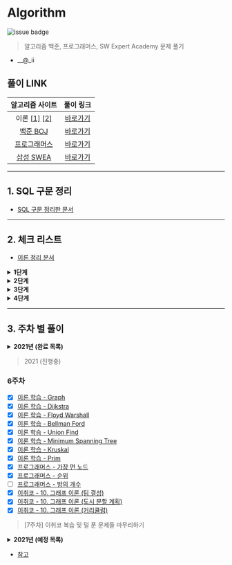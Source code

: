 # Algorithm

![issue badge](https://img.shields.io/badge/Python-3.7.6-blue)

> 알고리즘 백준, 프로그래머스, SW Expert Academy 문제 풀기

- \_\_@\_ii

## 풀이 LINK

|                                                             알고리즘 사이트                                                              |                                풀이 링크                                 |
| :--------------------------------------------------------------------------------------------------------------------------------------: | :----------------------------------------------------------------------: |
| 이론 [[1]](https://book.naver.com/bookdb/book_detail.nhn?bid=16406247) [[2]](https://book.naver.com/bookdb/book_detail.nhn?bid=16439154) | [바로가기](https://github.com/seu0313/Algorithm/tree/master/중요%20이론) |
|                                                   [백준 BOJ](https://www.acmicpc.net)                                                    |     [바로가기](https://github.com/seu0313/Algorithm/tree/master/BOJ)     |
|                                        [프로그래머스](https://programmers.co.kr/learn/challenges)                                        | [바로가기](https://github.com/seu0313/Algorithm/tree/master/Programmers) |
|                                          [삼성 SWEA](https://swexpertacademy.com/main/main.do)                                           |    [바로가기](https://github.com/seu0313/Algorithm/tree/master/SWEA)     |

---

## 1. SQL 구문 정리

- [SQL 구문 정리한 문서](https://github.com/seu0313/Algorithm/tree/master/중요%20이론/SQL)

---

## 2. 체크 리스트

- [이론 정리 문서](https://github.com/seu0313/Algorithm/tree/master/%EC%A4%91%EC%9A%94%20%EC%9D%B4%EB%A1%A0/%EC%9D%B4%EB%A1%A0)

<details>
    <summary><b>1단계</b></summary>

- [x] 배열 (Array)
- [x] 연결 리스트 (Linked List)
- [x] 스택, 큐, 덱 (Stack / Queue / Deque)
- [x] BFS / DFS
- [x] 재귀 (Recursion)
- [x] 백트래킹 (Backtracking)
- [x] 정렬 (Sort)
- [x] 순열, 조합 (Permutation / Combination)
- [x] 시뮬레이션 (Simulation)
- [x] 동적 계획법 (Dynamic Programming: DP)
- [x] 그리디 (Greedy)
- [x] 그래프 (Graph)

</details>

<details>
    <summary><b>2단계</b></summary>

- [x] 다익스트라 (Dijkstra)
- [x] 이진 트리 (Binary Tree)
- [ ] Parametric Search
- [x] 이진 검색 트리 (Binary Search Tree)
- [ ] 해시 (Hash)
- [ ] 0-1 BFS
- [ ] Prefix Sum
- [x] 힙 (Heap)
- [ ] 투 포인트
- [ ] 기초 수학
- [ ] Trie
- [x] 위상 정렬
- [x] 최소 신장 트리 (Minimum Spanning Tree)
- [x] Kruskal
- [x] Prim
- [x] Floyd Warshall
- [ ] Meet in the Middle
- [x] Union Find
- [ ] Tree DP

</details>

<details>
    <summary><b>3단계</b></summary>

- [x] Bellman Ford
- [ ] LCA
- [ ] 단절점, 단절선
- [ ] Bitmask DP
- [ ] KMP
- [ ] 기초 기하
- [ ] Monotone Stack
- [ ] 이분 매칭
- [ ] SCC
- [ ] 2-SAT

</details>

<details>
    <summary><b>4단계</b></summary>

- [ ] 라빈 카프
- [ ] 정수론
- [ ] Segment Tree
- [ ] DP 최적화
- [ ] 아호 코라식
- [ ] HLD
- [ ] Centroid
- [ ] Sqrt Decomposition
- [ ] Hungarian
- [ ] ...

</details>

---

## 3. 주차 별 풀이

<details>
    <summary><b>2021년 (완료 목록)</b></summary>

### 1주차

- [x] [이론 학습 - Array](https://wayhome25.github.io/cs/2017/04/17/cs-18-1/)
- [x] [이론 학습 - Linked List](https://wayhome25.github.io/cs/2017/04/17/cs-19/)
- [x] [이론 학습 - Stack](https://gmlwjd9405.github.io/2018/08/03/data-structure-stack.html)
- [x] [이론 학습 - Queue, Deque](https://gmlwjd9405.github.io/2018/08/02/data-structure-queue.html)
- [x] [프로그래머스 - 기능개발](https://programmers.co.kr/learn/courses/30/lessons/42586)
- [x] [프로그래머스 - 다리를 지나는 트럭](https://programmers.co.kr/learn/courses/30/lessons/42583)
- [x] [프로그래머스 - 프린터](https://programmers.co.kr/learn/courses/30/lessons/42587)

### 2주차

- [x] [이론 학습 - DFS](https://gmlwjd9405.github.io/2018/08/14/algorithm-dfs.html)
- [x] [이론 학습 - BFS](https://gmlwjd9405.github.io/2018/08/15/algorithm-bfs.html)
- [x] [이론 학습 - Recursion](http://10bun.tv/beginner/episode-4/#%ED%95%B5%EC%8B%AC-%EA%B0%95%EC%9D%98)
- [x] [이론 학습 - Backtracking](https://idea-sketch.tistory.com/29)
- [x] [프로그래머스 - 타겟 넘버](https://programmers.co.kr/learn/courses/30/lessons/43165)
- [x] [프로그래머스 - 네트워크](https://programmers.co.kr/learn/courses/30/lessons/43162)
- [x] [프로그래머스 - 단어 변환](https://programmers.co.kr/learn/courses/30/lessons/43163)
- [x] [프로그래머스 - 여행 경로](https://programmers.co.kr/learn/courses/30/lessons/43164)
- [x] [이취코 - 3. 그리디 (큰 수의 법칙)]()
- [x] [이취코 - 3. 그리디 (숫자 카드 게임)]()
- [x] [이취코 - 3. 그리디 (1이 될 때까지)]()
- [x] [이취코 - 4. 구현 (왕실의 나이트)]()
- [x] [이취코 - 4. 구현 (게임 개발)]()
- [x] [이취코 - 5. DFS/BFS (음료수 얼려 먹기)]()
- [x] [이취코 - 5. DFS/BFS (미로 탈출)]()

### 3주차

- [x] [이론 학습 - Permutaion / Combination](https://coding-factory.tistory.com/606)
- [x] [이론 학습 - Sort](https://www.toptal.com/developers/sorting-algorithms)
- [x] [프로그래머스 - 가장 큰 수](https://programmers.co.kr/learn/courses/30/lessons/42746)
- [x] [프로그래머스 - H-Index](https://programmers.co.kr/learn/courses/30/lessons/42747)
- [x] [이취코 - 6. 정렬 (위에서 아래로)]()
- [x] [이취코 - 6. 정렬 (성적이 낮은 순서로 학생 출력하기)]()
- [x] [이취코 - 6. 정렬 (두 배열의 원소 교체)]()
- [x] [이취코 - 7. 이진 탐색 (부품 찾기)]()
- [x] [이취코 - 7. 이진 탐색 (떡볶이 떡 만들기)]()

### 4주차

- [x] [이론 학습 - Dynamic Programming](https://galid1.tistory.com/507)
- [x] [프로그래머스 - N으로 표현](https://programmers.co.kr/learn/courses/30/lessons/42895)
- [ ] [프로그래머스 - 정수 삼각형](https://programmers.co.kr/learn/courses/30/lessons/43105)
- [ ] [프로그래머스 - 등굣길](https://programmers.co.kr/learn/courses/30/lessons/42898)
- [ ] [프로그래머스 - 도둑질](https://programmers.co.kr/learn/courses/30/lessons/42897)
- [x] [이취코 - 8. DP (1로 만들기)]()
- [x] [이취코 - 8. DP (개미 전사)]()
- [x] [이취코 - 8. DP (바닥 공사)]()
- [x] [이취코 - 8. DP (효율적인 화폐 구성)]()

### 5주차

- [x] [이론 학습 - Greedy](https://ujink.tistory.com/10)
- [x] [이론 학습 - Binary Tree]()
- [x] [이론 학습 - Binary Search Tree]()
- [x] [이론 학습 - Heap](https://gmlwjd9405.github.io/2018/05/10/data-structure-heap.html)
- [x] [이론 학습 - Exhaustive Search (완전탐색)]()
- [x] [프로그래머스 - 조이스틱](https://programmers.co.kr/learn/courses/30/lessons/42860)
- [x] [프로그래머스 - 큰 수 만들기](https://programmers.co.kr/learn/courses/30/lessons/42883)
- [x] [프로그래머스 - 구명보트](https://programmers.co.kr/learn/courses/30/lessons/42885)
- [x] [프로그래머스 - 섬 연결하기](https://programmers.co.kr/learn/courses/30/lessons/42861)
- [x] [프로그래머스 - 단속카메라](https://programmers.co.kr/learn/courses/30/lessons/42884)
- [x] [이취코 - 9. 최단 경로 (미래 도시)]()
- [x] [이취코 - 9. 최단 경로 (전보)]()

</details>

> 2021 (진행중)

### 6주차

- [x] [이론 학습 - Graph](https://gmlwjd9405.github.io/2018/08/13/data-structure-graph.html)
- [x] [이론 학습 - Dijkstra]()
- [x] [이론 학습 - Floyd Warshall]()
- [x] [이론 학습 - Bellman Ford]()
- [x] [이론 학습 - Union Find]()
- [x] [이론 학습 - Minimum Spanning Tree](https://gmlwjd9405.github.io/2018/08/28/algorithm-mst.html)
- [x] [이론 학습 - Kruskal](https://gmlwjd9405.github.io/2018/08/29/algorithm-kruskal-mst.html)
- [x] [이론 학습 - Prim](https://gmlwjd9405.github.io/2018/08/30/algorithm-prim-mst.html)
- [x] [프로그래머스 - 가장 먼 노드](https://programmers.co.kr/learn/courses/30/lessons/49189)
- [x] [프로그래머스 - 순위](https://programmers.co.kr/learn/courses/30/lessons/49191)
- [ ] [프로그래머스 - 방의 개수](https://programmers.co.kr/learn/courses/30/lessons/49190)
- [x] [이취코 - 10. 그래프 이론 (팀 결성)]()
- [x] [이취코 - 10. 그래프 이론 (도시 분할 계획)]()
- [x] [이취코 - 10. 그래프 이론 (커리큘럼)]()

> [7주차] 이취코 복습 및 덜 푼 문제들 마무리하기

<details>
    <summary><b>2021년 (예정 목록)</b></summary>

### 8주차
- [ ] [프로그래머스 - 소수 찾기](https://programmers.co.kr/learn/courses/30/lessons/42839)
- [ ] [프로그래머스 - 카펫](https://programmers.co.kr/learn/courses/30/lessons/42842)
- [ ] [프로그래머스 - 입국심사](https://programmers.co.kr/learn/courses/30/lessons/43238)
- [ ] [프로그래머스 - 징검다리](https://programmers.co.kr/learn/courses/30/lessons/43236)

### 9주차
- [ ] [이론 학습 - Hash]()
- [ ] [이론 학습 - Two Point]()
- [ ] [이론 학습 - Trie]()
- [ ] [프로그래머스 - 전화번호 목록](https://programmers.co.kr/learn/courses/30/lessons/42577)
- [ ] [프로그래머스 - 위장](https://programmers.co.kr/learn/courses/30/lessons/42578)
- [ ] [프로그래머스 - 베스트앨범](https://programmers.co.kr/learn/courses/30/lessons/42579)
- [ ] [프로그래머스 - 더 맵게](https://programmers.co.kr/learn/courses/30/lessons/42626)
- [ ] [프로그래머스 - 디스크 컨트롤러](https://programmers.co.kr/learn/courses/30/lessons/42627)
- [ ] [프로그래머스 - 이중 우선순위 큐](https://programmers.co.kr/learn/courses/30/lessons/42628)

### 10주차 (`이취코 기출 풀이 시작`)
- [ ] [이론 학습 - Bit]()
- [ ] [이론 학습 - Bitmask]()
- [ ] [이취코 기출 - 11. 그리디 ()]()
- [ ] [이취코 기출 - 11. 그리디 ()]()
- [ ] [이취코 기출 - 11. 그리디 ()]()
- [ ] [이취코 기출 - 11. 그리디 ()]()
- [ ] [이취코 기출 - 11. 그리디 ()]()
- [ ] [이취코 기출 - 11. 그리디 ()]()
- [ ] [이취코 기출 - 12. 구현 ()]()
- [ ] [이취코 기출 - 12. 구현 ()]()
- [ ] [이취코 기출 - 12. 구현 ()]()
- [ ] [이취코 기출 - 12. 구현 ()]()



### 11주차
- [ ] [이취코 기출 - 12. 구현 ()]()
- [ ] [이취코 기출 - 12. 구현 ()]()
- [ ] [이취코 기출 - 12. 구현 ()]()
- [ ] [이취코 기출 - 12. 구현 ()]()
- [ ] [이취코 기출 - 13. DFS/BFS ()]()
- [ ] [이취코 기출 - 13. DFS/BFS ()]()
- [ ] [이취코 기출 - 13. DFS/BFS ()]()
- [ ] [이취코 기출 - 13. DFS/BFS ()]()
- [ ] [이취코 기출 - 13. DFS/BFS ()]()
- [ ] [이취코 기출 - 13. DFS/BFS ()]()
- [ ] [이취코 기출 - 13. DFS/BFS ()]()
- [ ] [이취코 기출 - 13. DFS/BFS ()]()


### 12주차
- [ ] [이취코 기출 - 14. 정렬 ()]()
- [ ] [이취코 기출 - 14. 정렬 ()]()
- [ ] [이취코 기출 - 14. 정렬 ()]()
- [ ] [이취코 기출 - 14. 정렬 ()]()
- [ ] [이취코 기출 - 15. 이진 탐색 ()]()
- [ ] [이취코 기출 - 15. 이진 탐색 ()]()
- [ ] [이취코 기출 - 15. 이진 탐색 ()]()
- [ ] [이취코 기출 - 15. 이진 탐색 ()]()

### 13주차
- [ ] [이론 학습 - Tree DP]()
- [ ] [이취코 기출 - 16. DP ()]()
- [ ] [이취코 기출 - 16. DP ()]()
- [ ] [이취코 기출 - 16. DP ()]()
- [ ] [이취코 기출 - 16. DP ()]()
- [ ] [이취코 기출 - 16. DP ()]()
- [ ] [이취코 기출 - 16. DP ()]()

### 14주차
- [ ] [이취코 기출 - 17. 최단 경로 ()]()
- [ ] [이취코 기출 - 17. 최단 경로 ()]()
- [ ] [이취코 기출 - 17. 최단 경로 ()]()
- [ ] [이취코 기출 - 17. 최단 경로 ()]()

### 15주차
- [ ] [이취코 기출 - 18. 그래프 ()]()
- [ ] [이취코 기출 - 18. 그래프 ()]()
- [ ] [이취코 기출 - 18. 그래프 ()]()
- [ ] [이취코 기출 - 18. 그래프 ()]()
- [ ] [이취코 기출 - 18. 그래프 ()]()

### 16주차 `이후..`
- [ ] [이취코 기출 - 19. 2020 상반기 삼성전자 ()]()
- [ ] [이취코 기출 - 19. 2020 상반기 삼성전자 ()]()
- [ ] [이취코 기출 - 19. 2020 상반기 삼성전자 ()]()
- [ ] [이취코 기출 - 19. 2020 상반기 삼성전자 ()]()
- [ ] [이취코 기출 - 20. 카카오 ()]()
- [ ] [이취코 기출 - 20. 카카오 ()]()
- [ ] [이취코 기출 - 20. 카카오 ()]()
- [ ] [이취코 기출 - 20. 카카오 ()]()
- [ ] [이취코 기출 - 20. 카카오 ()]()
- [ ] [이취코 기출 - 20. 카카오 ()]()
- [ ] [이취코 기출 - 20. 카카오 ()]()
- [ ] [이취코 기출 - 20. 카카오 ()]()
- [ ] [이취코 기출 - 20. 카카오 ()]()
- [ ] [이취코 기출 - 21. 삼성전자 ()]()
- [ ] [이취코 기출 - 21. 삼성전자 ()]()
- [ ] [이취코 기출 - 21. 삼성전자 ()]()
- [ ] [이취코 기출 - 21. 삼성전자 ()]()
- [ ] [이취코 기출 - 21. 삼성전자 ()]()
- [ ] [이취코 기출 - 21. 삼성전자 ()]()
- [ ] [이취코 기출 - 21. 삼성전자 ()]()
- [ ] [이취코 기출 - 21. 삼성전자 ()]()
- [ ] [이취코 기출 - 21. 삼성전자 ()]()

</details>

- [참고](https://gmlwjd9405.github.io/2017/10/01/basic-concepts-of-development-algorithm.html)
